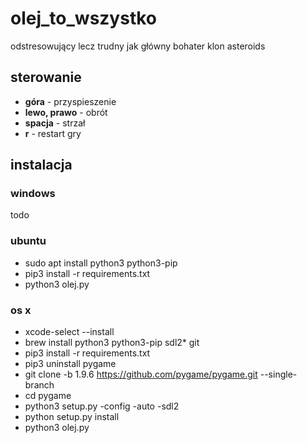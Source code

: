 # olej_to_wszystko
odstresowujący lecz trudny jak główny bohater klon asteroids

## sterowanie
* **góra** - przyspieszenie
* **lewo, prawo** - obrót
* **spacja** - strzał
* **r** - restart gry

## instalacja
### windows
todo
### ubuntu
* sudo apt install python3 python3-pip
* pip3 install -r requirements.txt
* python3 olej.py
### os x 
* xcode-select --install
* brew install python3 python3-pip sdl2* git
* pip3 install -r requirements.txt
* pip3 uninstall pygame
* git clone -b 1.9.6 https://github.com/pygame/pygame.git --single-branch
* cd pygame
* python3 setup.py -config -auto -sdl2
* python setup.py install
* python3 olej.py
